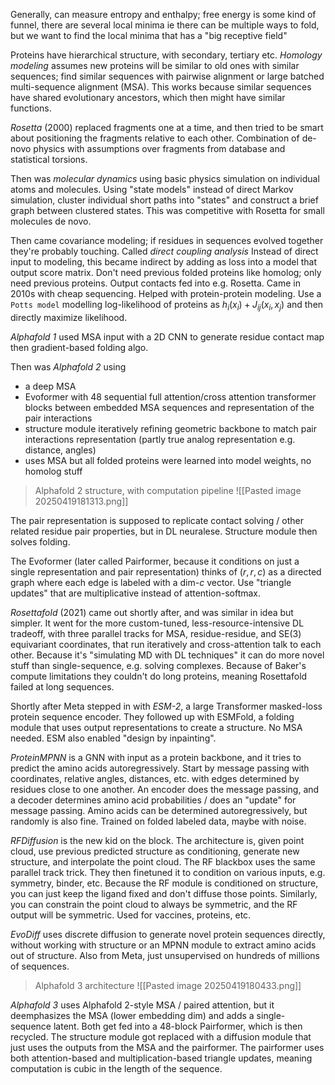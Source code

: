 Generally, can measure entropy and enthalpy; free energy is some kind of funnel, there are several local minima ie there can be multiple ways to fold, but we want to find the local minima that has a "big receptive field"

Proteins have hierarchical structure, with secondary, tertiary etc. *Homology modeling* assumes new proteins will be similar to old ones with similar sequences; find similar sequences with pairwise alignment or large batched multi-sequence alignment (MSA). This works because similar sequences have shared evolutionary ancestors, which then might have similar functions. 

*Rosetta* (2000) replaced fragments one at a time, and then tried to be smart about positioning the fragments relative to each other. Combination of de-novo physics with assumptions over fragments from database and statistical torsions.

Then was *molecular dynamics* using basic physics simulation on individual atoms and molecules. Using "state models" instead of direct Markov simulation, cluster individual short paths into "states" and construct a brief graph between clustered states. This was competitive with Rosetta for small molecules de novo.

Then came covariance modeling; if residues in sequences evolved together they're probably touching. Called *direct coupling analysis* Instead of direct input to modeling, this became indirect by adding as loss into a model that output score matrix. Don't need previous folded proteins like homolog; only need previous proteins. Output contacts fed into e.g. Rosetta. Came in 2010s with cheap sequencing. Helped with protein-protein modeling. Use a `Potts model` modelling log-likelihood of proteins as $h_{i}(x_{i})+J_{ij}(x_{i},x_{j})$ and then directly maximize likelihood.

*Alphafold 1* used MSA input with a 2D CNN to generate residue contact map then gradient-based folding algo.

Then was *Alphafold 2* using
- a deep MSA
- Evoformer with 48 sequential full attention/cross attention transformer blocks between embedded MSA sequences and representation of the pair interactions
- structure module iteratively refining geometric backbone to match pair interactions representation (partly true analog representation e.g. distance, angles)
- uses MSA but all folded proteins were learned into model weights, no homolog stuff

> Alphafold 2 structure, with computation pipeline
![[Pasted image 20250419181313.png]]

The pair representation is supposed to replicate contact solving / other related residue pair properties, but in DL neuralese. Structure module then solves folding.

The Evoformer (later called Pairformer, because it conditions on just a single representation and pair representation) thinks of $(r,r,c)$ as a directed graph where each edge is labeled with a dim-$c$ vector. Use "triangle updates" that are multiplicative instead of attention-softmax.

*Rosettafold* (2021) came out shortly after, and was similar in idea but simpler. It went for the more custom-tuned, less-resource-intensive DL tradeoff, with three parallel tracks for MSA, residue-residue, and SE(3) equivariant coordinates, that run iteratively and cross-attention talk to each other. Because it's "simulating MD with DL techniques" it can do more novel stuff than single-sequence, e.g. solving complexes. Because of Baker's compute limitations they couldn't do long proteins, meaning Rosettafold failed at long sequences.

Shortly after Meta stepped in with *ESM-2*, a large Transformer masked-loss protein sequence encoder. They followed up with ESMFold, a folding module that uses output representations to create a structure. No MSA needed. ESM also enabled "design by inpainting".

*ProteinMPNN* is a GNN with input as a protein backbone, and it tries to predict the amino acids autoregressively. Start by message passing with coordinates, relative angles, distances, etc. with edges determined by residues close to one another. An encoder does the message passing, and a decoder determines amino acid probabilities / does an "update" for message passing. Amino acids can be determined autoregressively, but randomly is also fine. Trained on folded labeled data, maybe with noise.

*RFDiffusion* is the new kid on the block. The architecture is, given point cloud, use previous predicted structure as conditioning, generate new structure, and interpolate the point cloud. The RF blackbox uses the same parallel track trick. They then finetuned it to condition on various inputs, e.g. symmetry, binder, etc. Because the RF module is conditioned on structure, you can just keep the ligand fixed and don't diffuse those points. Similarly, you can constrain the point cloud to always be symmetric, and the RF output will be symmetric. Used for vaccines, proteins, etc.

*EvoDiff* uses discrete diffusion to generate novel protein sequences directly, without working with structure or an MPNN module to extract amino acids out of structure. Also from Meta, just unsupervised on hundreds of millions of sequences.

> Alphafold 3 architecture
![[Pasted image 20250419180433.png]]

*Alphafold 3* uses Alphafold 2-style MSA / paired attention, but it deemphasizes the MSA (lower embedding dim) and adds a single-sequence latent. Both get fed into a 48-block Pairformer, which is then recycled. The structure module got replaced with a diffusion module that just uses the outputs from the MSA and the pairformer. The pairformer uses both attention-based and multiplication-based triangle updates, meaning computation is cubic in the length of the sequence.